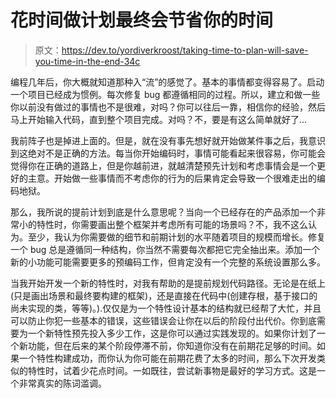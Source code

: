 # 花时间做计划最终会节省你的时间

> 原文：<https://dev.to/yordiverkroost/taking-time-to-plan-will-save-you-time-in-the-end-34c>

编程几年后，你大概就知道那种入“流”的感觉了。基本的事情都变得容易了。启动一个项目已经成为惯例。每次修复 bug 都遵循相同的过程。所以，建立和做一些你以前没有做过的事情也不是很难，对吗？你可以往后一靠，相信你的经验，然后马上开始输入代码，直到整个项目完成。对吗？不，要是有这么简单就好了...

我前阵子也是掉进上面的。但是，就在没有事先想好就开始做某件事之后，我意识到这绝对不是正确的方法。每当你开始编码时，事情可能看起来很容易，你可能会觉得你在正确的道路上，但是你越前进，就越清楚预先计划和考虑事情会是一个更好的主意。开始做一些事情而不考虑你的行为的后果肯定会导致一个很难走出的编码地狱。

那么，我所说的提前计划到底是什么意思呢？当向一个已经存在的产品添加一个非常小的特性时，你需要画出整个框架并考虑所有可能的场景吗？不，我不这么认为。至少，我认为你需要做的细节和前期计划的水平随着项目的规模而增长。修复一个 bug 总是遵循同一种结构，你当然不需要每次都把它完全抽出来。添加一个新的小功能可能需要更多的预编码工作，但肯定没有一个完整的系统设置那么多。

当我开始开发一个新的特性时，对我有帮助的是提前规划代码路径。无论是在纸上(只是画出场景和最终要构建的框架)，还是直接在代码中(创建存根，基于接口的尚未实现的类，等等)。).仅仅是为一个特性设计基本的结构就已经帮了大忙，并且可以防止你犯一些基本的错误，这些错误会让你在以后的阶段付出代价。你到底需要为一个新特性预先投入多少工作，这是你可以通过实践发现的。如果你计划了一个新功能，但在后来的某个阶段停滞不前，你知道你没有在前期花足够的时间。如果一个特性构建成功，而你认为你可能在前期花费了太多的时间，那么下次开发类似的特性时，试着少花点时间。一如既往，尝试新事物是最好的学习方式。这是一个非常真实的陈词滥调。
